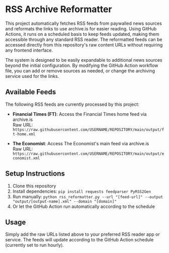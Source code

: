 # RSS Archive Reformatter

This project automatically fetches RSS feeds from paywalled news sources and reformats the links to use archive.is for easier reading. Using GitHub Actions, it runs on a scheduled basis to keep feeds updated, making them accessible through any standard RSS reader. The reformatted feeds can be accessed directly from this repository's raw content URLs without requiring any frontend interface.

The system is designed to be easily expandable to additional news sources beyond the initial configuration. By modifying the GitHub Action workflow file, you can add or remove sources as needed, or change the archiving service used for the links.

## Available Feeds

The following RSS feeds are currently processed by this project:

- **Financial Times (FT)**: Access the Financial Times home feed via archive.is  
  Raw URL: `https://raw.githubusercontent.com/USERNAME/REPOSITORY/main/output/ft-home.xml`

- **The Economist**: Access The Economist's main feed via archive.is  
  Raw URL: `https://raw.githubusercontent.com/USERNAME/REPOSITORY/main/output/economist.xml`

## Setup Instructions

1. Clone this repository
2. Install dependencies: `pip install requests feedparser PyRSS2Gen`
3. Run manually: `python rss_reformatter.py --url "[feed-url]" --output "output/[output-name].xml" --domain "[domain]"`
4. Or let the GitHub Action run automatically according to the schedule

## Usage

Simply add the raw URLs listed above to your preferred RSS reader app or service. The feeds will update according to the GitHub Action schedule (currently set to run hourly).